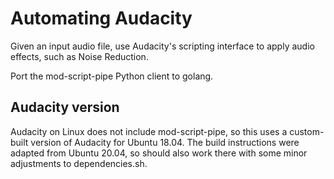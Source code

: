 # Automating Audacity

Given an input audio file, use Audacity's scripting interface to apply audio effects, such as Noise Reduction.

Port the mod-script-pipe Python client to golang.

## Audacity version

Audacity on Linux does not include mod-script-pipe, so this uses a custom-built version of Audacity for Ubuntu 18.04. The build instructions were adapted from Ubuntu 20.04, so should also work there with some minor adjustments to dependencies.sh.